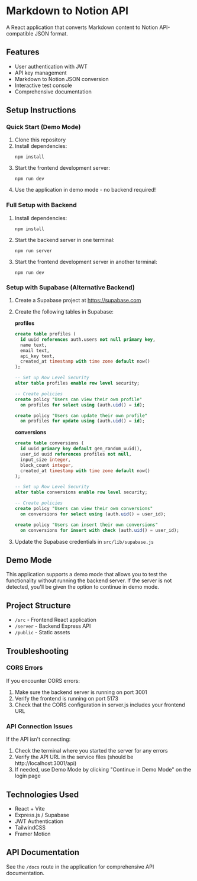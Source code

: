 # Markdown to Notion API

A React application that converts Markdown content to Notion API-compatible JSON format.

## Features

- User authentication with JWT
- API key management
- Markdown to Notion JSON conversion
- Interactive test console
- Comprehensive documentation

## Setup Instructions

### Quick Start (Demo Mode)

1. Clone this repository
2. Install dependencies:
   ```
   npm install
   ```
3. Start the frontend development server:
   ```
   npm run dev
   ```
4. Use the application in demo mode - no backend required!

### Full Setup with Backend

1. Install dependencies:
   ```
   npm install
   ```
2. Start the backend server in one terminal:
   ```
   npm run server
   ```
3. Start the frontend development server in another terminal:
   ```
   npm run dev
   ```

### Setup with Supabase (Alternative Backend)

1. Create a Supabase project at https://supabase.com
2. Create the following tables in Supabase:

   **profiles**
   ```sql
   create table profiles (
     id uuid references auth.users not null primary key,
     name text,
     email text,
     api_key text,
     created_at timestamp with time zone default now()
   );
   
   -- Set up Row Level Security
   alter table profiles enable row level security;
   
   -- Create policies
   create policy "Users can view their own profile" 
     on profiles for select using (auth.uid() = id);
   
   create policy "Users can update their own profile" 
     on profiles for update using (auth.uid() = id);
   ```

   **conversions**
   ```sql
   create table conversions (
     id uuid primary key default gen_random_uuid(),
     user_id uuid references profiles not null,
     input_size integer,
     block_count integer,
     created_at timestamp with time zone default now()
   );
   
   -- Set up Row Level Security
   alter table conversions enable row level security;
   
   -- Create policies
   create policy "Users can view their own conversions" 
     on conversions for select using (auth.uid() = user_id);
   
   create policy "Users can insert their own conversions" 
     on conversions for insert with check (auth.uid() = user_id);
   ```

3. Update the Supabase credentials in `src/lib/supabase.js`

## Demo Mode

This application supports a demo mode that allows you to test the functionality without running the backend server. If the server is not detected, you'll be given the option to continue in demo mode.

## Project Structure

- `/src` - Frontend React application
- `/server` - Backend Express API
- `/public` - Static assets

## Troubleshooting

### CORS Errors
If you encounter CORS errors:
1. Make sure the backend server is running on port 3001
2. Verify the frontend is running on port 5173
3. Check that the CORS configuration in server.js includes your frontend URL

### API Connection Issues
If the API isn't connecting:
1. Check the terminal where you started the server for any errors
2. Verify the API URL in the service files (should be http://localhost:3001/api)
3. If needed, use Demo Mode by clicking "Continue in Demo Mode" on the login page

## Technologies Used

- React + Vite
- Express.js / Supabase
- JWT Authentication
- TailwindCSS
- Framer Motion

## API Documentation

See the `/docs` route in the application for comprehensive API documentation.